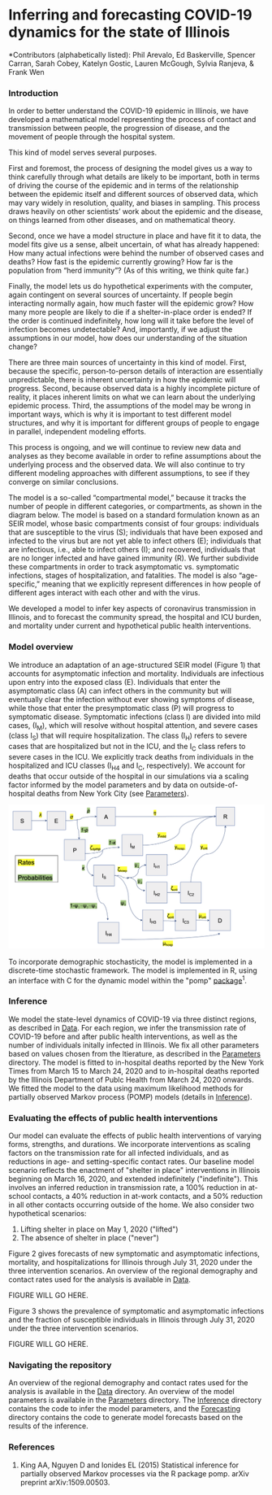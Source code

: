 # Inferring and forecasting COVID-19 dynamics for the state of Illinois

*Contributors (alphabetically listed): Phil Arevalo, Ed Baskerville, Spencer Carran, Sarah Cobey, Katelyn Gostic, Lauren McGough, Sylvia Ranjeva, & Frank Wen 

### Introduction 

In order to better understand the COVID-19 epidemic in Illinois, we have developed a mathematical model representing the process of contact and transmission between people, the progression of disease, and the movement of people through the hospital system.

This kind of model serves several purposes.

First and foremost, the process of designing the model gives us a way to think carefully through what details are likely to be important, both in terms of driving the course of the epidemic and in terms of the relationship between the epidemic itself and different sources of observed data, which may vary widely in resolution, quality, and biases in sampling.
This process draws heavily on other scientists’ work about the epidemic and the disease, on things learned from other diseases, and on mathematical theory.

Second, once we have a model structure in place and have fit it to data, the model fits give us a sense, albeit uncertain, of what has already happened: How many actual infections were behind the number of observed cases and deaths? How fast is the epidemic currently growing? How far is the population from “herd immunity”? (As of this writing, we think quite far.)

Finally, the model lets us do hypothetical experiments with the computer, again contingent on several sources of uncertainty.
If people begin interacting normally again, how much faster will the epidemic grow?
How many more people are likely to die if a shelter-in-place order is ended?
If the order is continued indefinitely, how long will it take before the level of infection becomes undetectable?
And, importantly, if we adjust the assumptions in our model, how does our understanding of the situation change?

There are three main sources of uncertainty in this kind of model.
First, because the specific, person-to-person details of interaction are essentially unpredictable, there is inherent uncertainty in how the epidemic will progress.
Second, because observed data is a highly incomplete picture of reality, it places inherent limits on what we can learn about the underlying epidemic process.
Third, the assumptions of the model may be wrong in important ways, which is why it is important to test different model structures, and why it is important for different groups of people to engage in parallel, independent modeling efforts.

This process is ongoing, and we will continue to review new data and analyses as they become available in order to refine assumptions about the underlying process and the observed data.
We will also continue to try different modeling approaches with different assumptions, to see if they converge on similar conclusions.

The model is a so-called “compartmental model,” because it tracks the number of people in different categories, or compartments, as shown in the diagram below.
The model is based on a standard formulation known as an SEIR model, whose basic compartments consist of four groups: individuals that are susceptible to the virus (S); individuals that have been exposed and infected to the virus but are not yet able to infect others (E); individuals that are infectious, i.e., able to infect others (I); and recovered, individuals that are no longer infected and have gained immunity (R).
We further subdivide these compartments in order to track asymptomatic vs. symptomatic infections, stages of hospitalization, and fatalities.
The model is also “age-specific,” meaning that we explicitly represent differences in how people of different ages interact with each other and with the virus.

We developed a model to infer key aspects of coronavirus transmission in Illinois, and to forecast the community spread, the hospital and ICU burden, and mortality under current and hypothetical public health interventions. 


### Model overview
We introduce an adaptation of an age-structured SEIR model (Figure 1) that accounts for asymptomatic infection and mortality. Individuals are infectious upon entry into the exposed class (E). Individuals that enter the asymptomatic class (A) can infect others in the community but will eventually clear the infection without ever showing symptoms of disease, while those that enter the presymptomatic class (P) will progress to symptomatic disease. Symptomatic infections (class I) are divided into mild cases, (I<sub>M</sub>), which will resolve without hospital attention, and severe cases (class I<sub>S</sub>) that will require hospitalization. The class (I<sub>H</sub>) refers to severe cases that are hospitalized but not in the ICU, and the I<sub>C</sub> class refers to severe cases in the ICU. We explicitly track deaths from individuals in the hospitalized and ICU classes (I<sub>H4</sub> and I<sub>C</sub>, respectively). We account for deaths that occur outside of the hospital in our simulations via a scaling factor informed by the model parameters and by data on outside-of-hospital deaths from New York City (see [Parameters](./Parameters)).

![Figure 1](model_diagram.png)

To incorporate demographic stochasticity, the model is implemented in a discrete-time stochastic framework.
The model is implemented in R, using an interface with C for the dynamic model within the "pomp" [package](http://kingaa.github.io/pomp/install.html)<sup>1</sup>.

### Inference
We model the state-level dynamics of COVID-19 via three distinct regions, as described in [Data](./Data). For each region, we infer the transmission rate of COVID-19 before and after public health interventions, as well as the number of individuals initally infected in Illinois. We fix all other parameters based on values chosen from the ltierature, as described in the [Parameters](./Parameters) directory. 
The model is fitted to in-hospital deaths reported by the New York Times from March 15 to March 24, 2020 and to in-hospital deaths reported by the Illinois Department of Publc Health from March 24, 2020 onwards. We fitted the model to the data using maximum likelihood methods for partially observed Markov process (POMP) models (details in [Inference](./Inference)).

### Evaluating the effects of public health interventions
Our model can evaluate the effects of public health interventions of varying forms, strengths, and durations. 
We incorporate interventions as scaling factors on the transmission rate for all infected individuals, and as reductions in  age- and setting-specific contact rates. Our baseline model scenario reflects the enactment of "shelter in place" interventions in Illinois beginning on March 16, 2020, and extended indefinitely ("indefinite"). This involves an inferred reduction in transmission rate, a 100% reduction in at-school contacts, a 40% reduction in at-work contacts, and a 50% reduction in all other contacts occurring outside of the home. We also consider two hypothetical scenarios:

1. Lifting shelter in place on May 1, 2020 ("lifted")
2. The absence of shelter in place ("never")

Figure 2 gives forecasts of new symptomatic and asymptomatic infections, mortality, and hospitalizations for Illinois through July 31, 2020 under the three intervention scenarios.
An overview of the regional demography and contact rates used for the analysis is available in [Data](./Data).
<!--[Figure 2](./Forecasting/plots/summary_1_outputs.png)-->
FIGURE WILL GO HERE.

Figure 3 shows the prevalence of symptomatic and asymptomatic infections and the fraction of susceptible individuals in Illinois through July 31, 2020 under the three intervention scenarios. 
<!--[Figure 3](./Forecasting/plots/summary_2_outputs.png)-->

FIGURE WILL GO HERE.
### Navigating the repository 
An overview of the regional demography and contact rates used for the analysis is available in the [Data](./Data) directory. An overview of the model parameters is available in the [Parameters](./Parameters) directory. The [Inference](./Inference) directory contains the code to infer the model parameters, and the [Forecasting](./Forecasting) directory contains the code to generate model forecasts based on the results of the inference.
  
### References
1. King AA, Nguyen D and Ionides EL (2015) Statistical inference for partially observed Markov processes via the R package pomp. arXiv preprint arXiv:1509.00503.


